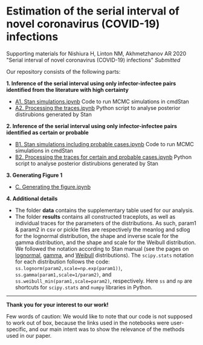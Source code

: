 # Estimation of the serial interval of novel coronavirus (COVID-19) infections 

Supporting materials for Nishiura H, Linton NM, Akhmetzhanov AR 2020 "Serial interval of novel coronavirus (COVID-19) infections" *Submitted*

Our repository consists of the following parts:

**1. Inference of the serial interval using only infector-infectee pairs identified from the literature with high certainty**
* [A1. Stan simulations.ipynb](https://nbviewer.jupyter.org/github/aakhmetz/nCoVSerialInterval2020/blob/master/scripts/A1.%20Stan%20simulations.ipynb) Code to run MCMC simulations in cmdStan
* [A2. Processing the traces.ipynb](https://nbviewer.jupyter.org/github/aakhmetz/nCoVSerialInterval2020/blob/master/scripts/A2.%20Processing%20the%20traces.ipynb) Python script to analyse posterior distirubions generated by Stan

**2. Inference of the serial interval using only infector-infectee pairs identified as certain or probable**
* [B1. Stan simulations including probable cases.ipynb](https://nbviewer.jupyter.org/github/aakhmetz/nCoVSerialInterval2020/blob/master/scripts/B1.%20Stan%20simulations%20including%20probable%20cases.ipynb) Code to run MCMC simulations in cmdStan
* [B2. Processing the traces for certain and probable cases.ipynb](https://nbviewer.jupyter.org/github/aakhmetz/nCoVSerialInterval2020/blob/master/scripts/B2.%20Processing%20the%20traces%20for%20certain%20and%20probable%20cases.ipynb) Python script to analyse posterior distirubions generated by Stan

**3. Generating Figure 1**
* [C. Generating the figure.ipynb](https://nbviewer.jupyter.org/github/aakhmetz/nCoVSerialInterval2020/blob/master/scripts/C.%20Generating%20the%20figure.ipynb)

**4. Additional details**
* The folder **data** contains the supplementary table used for our analysis.
* The folder **results** contains all constructed traceplots, as well as individual traces for the parameters of the distributions. As such, param1 & param2 in csv or pickle files are respectively the meanlog and sdlog for the lognormal distribution, the shape and inverse scale for the gamma distribution, and the shape and scale for the Weibull distribution. We followed the notation according to Stan manual (see the pages on [lognormal](https://mc-stan.org/docs/2_22/functions-reference/lognormal.html), [gamma](https://mc-stan.org/docs/2_22/functions-reference/gamma-distribution.html), and [Weibull](https://mc-stan.org/docs/2_22/functions-reference/weibull-distribution.html) distributions). The ```scipy.stats``` notation for each distribution follows the code: ```ss.lognorm(param2,scale=np.exp(param1))```, ```ss.gamma(param1,scale=1/param2)```, and ```ss.weibull_min(param1,scale=param2)```, respectively. Here ```ss``` and ```np``` are shortcuts for ```scipy.stats``` and ```numpy``` libraries in Python.


---------
**Thank you for your interest to our work!** 

Few words of caution: We would like to note that our code is not supposed to work out of box, because the links used in the notebooks were user-specific, and our main intent was to show the relevance of the methods used in our paper.
 

